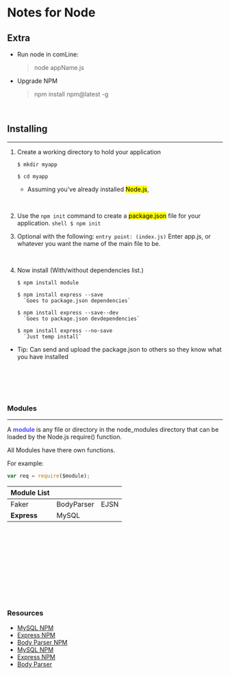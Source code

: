 <head>

  <h1> Notes for Node</h1>
  
</head>

<h2>Extra</H2>

- Run node in comLine:
  > node appName.js
- Upgrade NPM
  > npm install npm@latest -g

<br>

<h2>Installing</h2>

---

1. Create a working directory to hold your application

   ```shell
   $ mkdir myapp

   $ cd myapp
   ```

   - Assuming you’ve already installed <mark>Node.js</mark>,

<br>

2. Use the `npm init` command to create a <mark>package.json</mark> file for your application.
   `shell $ npm init `
   <br>

3. Optional with the following: `entry point: (index.js)`
   Enter app.js, or whatever you want the name of the main file to be.

<br>

4. Now install (With/without dependencies list.)

   ```Shell
   $ npm install module

   $ npm install express --save
     `Goes to package.json dependencies`

   $ npm install express --save--dev
     `Goes to package.json devdependencies`

   $ npm install express --no-save
     `Just temp install`
   ```

- Tip: Can send and upload the package.json to others so they know what you have installed

<br>

<br><br>

<h3>Modules</h3>

---

<p>A <b><span style ="color: #4d4dff">module</span> </b> is any file or directory in the node_modules directory that can be loaded by the Node.js require() function.</p>
All Modules have there own functions.

<br/>

For example:

```js
var req = require($module);
```

| Module List |            |      |
| ----------- | ---------- | ---- |
| Faker       | BodyParser | EJSN |
| **Express** | MySQL      |

<br><br>

<br>

<br><br><br><br><br>

</iv>

<h3>Resources</h3>
<div>

- <a href = https://github.com/itsnotajulius/NodeJS/blob/main/NPM/MySQLNPM.md>MySQL NPM<a>
- <a href = https://github.com/itsnotajulius/NodeJS/blob/main/NPM/ExpressNPM.md>Express NPM<a>
- <a href = https://github.com/itsnotajulius/NodeJS/blob/main/NPM/BodyParserNPM.md>Body Parser NPM<a>
- <a href = https://github.com/itsnotajulius/NodeJS/blob/main/NPM/MySQLNPM.md>MySQL NPM<a>
- <a href = https://github.com/itsnotajulius/NodeJS/blob/main/NPM/ExpressNPM.md>Express NPM<a>
- <a href = https://github.com/itsnotajulius/NodeJS/blob/main/NPM/BodyParserNPM.md>Body Parser<a>
</div>
